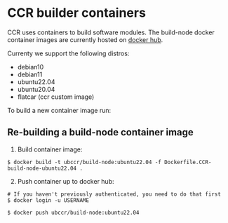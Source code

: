 # CCR builder containers

CCR uses containers to build software modules. The build-node docker container
images are currently hosted on [docker hub](https://hub.docker.com/r/ubccr/build-node).

Currenty we support the following distros:

- debian10
- debian11
- ubuntu22.04
- ubuntu20.04
- flatcar (ccr custom image)

To build a new container image run:

## Re-building a build-node container image

1. Build container image:

```
$ docker build -t ubccr/build-node:ubuntu22.04 -f Dockerfile.CCR-build-node-ubuntu22.04 .
```

2. Push container up to docker hub:

```
# If you haven't previously authenticated, you need to do that first
$ docker login -u USERNAME

$ docker push ubccr/build-node:ubuntu22.04
```
